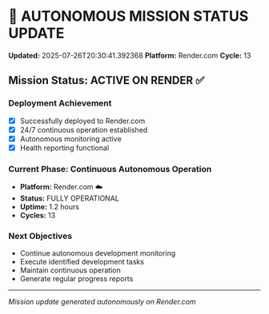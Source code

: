 # 🤖 AUTONOMOUS MISSION STATUS UPDATE
**Updated:** 2025-07-26T20:30:41.392368
**Platform:** Render.com
**Cycle:** 13

## Mission Status: ACTIVE ON RENDER ✅

### Deployment Achievement
- [x] Successfully deployed to Render.com
- [x] 24/7 continuous operation established
- [x] Autonomous monitoring active
- [x] Health reporting functional

### Current Phase: Continuous Autonomous Operation
- **Platform:** Render.com ☁️
- **Status:** FULLY OPERATIONAL
- **Uptime:** 1.2 hours
- **Cycles:** 13

### Next Objectives
- Continue autonomous development monitoring
- Execute identified development tasks
- Maintain continuous operation
- Generate regular progress reports

---
*Mission update generated autonomously on Render.com*
